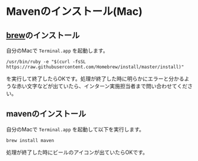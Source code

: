 # Mavenのインストール(Mac)

## [brew](http://brew.sh/index_ja.html)のインストール

自分のMacで `Terminal.app` を起動します。

```
/usr/bin/ruby -e "$(curl -fsSL https://raw.githubusercontent.com/Homebrew/install/master/install)"
```

を実行して終了したらOKです。処理が終了した時に明らかにエラーと分かるような赤い文字などが出ていたら、インターン実施担当者まで問い合わせてください。

## mavenのインストール

自分のMacで `Terminal.app` を起動して以下を実行します。

```
brew install maven
```

処理が終了した時にビールのアイコンが出ていたらOKです。
